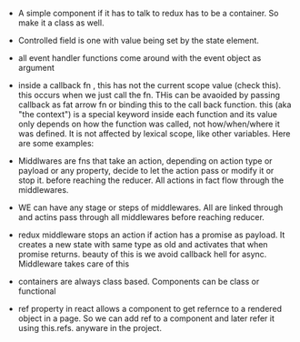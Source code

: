 - A simple component if it has to talk to redux has to be a container. So make it a class as well.

- Controlled field is one with value being set by the state element.

- all event handler functions come around with the event object as argument

- inside a callback fn , this has not the current scope value (check this). this occurs when we just call the fn. THis can be avaoided by passing callback as fat arrow fn or binding this to the call back function.
this (aka "the context") is a special keyword inside each function and its value only depends on how the function was called, not how/when/where it was defined. It is not affected by lexical scope, like other variables. Here are some examples:

- Middlwares are fns that take an action, depending on action type or payload or any property, decide to let the action pass or modify it or stop it. before reaching the reducer. All actions in fact flow through the middlewares.

- WE can have any stage or steps of middlewares. All are linked through and actins pass through all middlewares before reaching reducer.

- redux middleware stops an action if action has a promise as payload. It creates a new state with same type as old and activates that when promise returns. beauty of this is we avoid callback hell for async. Middleware takes care of this

- containers are always class based. Components can be class or functional

- ref property in react allows a component to get refernce to a rendered object in a page. So we can add ref to a component and later refer it using this.refs.<name> anyware in the project.
